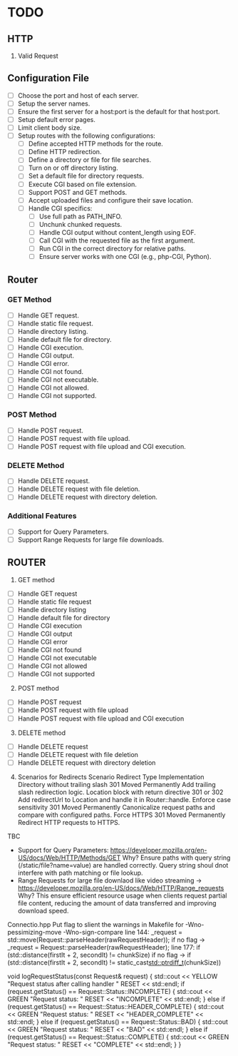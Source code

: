 # TODO

## HTTP

1. Valid Request


## Configuration File

- [ ] Choose the port and host of each server.
- [ ] Setup the server names.
- [ ] Ensure the first server for a host:port is the default for that host:port.
- [ ] Setup default error pages.
- [ ] Limit client body size.
- [ ] Setup routes with the following configurations:
  - [ ] Define accepted HTTP methods for the route.
  - [ ] Define HTTP redirection.
  - [ ] Define a directory or file for file searches.
  - [ ] Turn on or off directory listing.
  - [ ] Set a default file for directory requests.
  - [ ] Execute CGI based on file extension.
  - [ ] Support POST and GET methods.
  - [ ] Accept uploaded files and configure their save location.
  - [ ] Handle CGI specifics:
    - [ ] Use full path as PATH_INFO.
    - [ ] Unchunk chunked requests.
    - [ ] Handle CGI output without content_length using EOF.
    - [ ] Call CGI with the requested file as the first argument.
    - [ ] Run CGI in the correct directory for relative paths.
    - [ ] Ensure server works with one CGI (e.g., php-CGI, Python).

## Router

### GET Method

- [ ] Handle GET request.
- [ ] Handle static file request.
- [ ] Handle directory listing.
- [ ] Handle default file for directory.
- [ ] Handle CGI execution.
- [ ] Handle CGI output.
- [ ] Handle CGI error.
- [ ] Handle CGI not found.
- [ ] Handle CGI not executable.
- [ ] Handle CGI not allowed.
- [ ] Handle CGI not supported.

### POST Method

- [ ] Handle POST request.
- [ ] Handle POST request with file upload.
- [ ] Handle POST request with file upload and CGI execution.

### DELETE Method

- [ ] Handle DELETE request.
- [ ] Handle DELETE request with file deletion.
- [ ] Handle DELETE request with directory deletion.

### Additional Features

- [ ] Support for Query Parameters.
- [ ] Support Range Requests for large file downloads.

## ROUTER

1. GET method
- [ ] Handle GET request
- [ ] Handle static file request
- [ ] Handle directory listing
- [ ] Handle default file for directory
- [ ] Handle CGI execution
- [ ] Handle CGI output
- [ ] Handle CGI error
- [ ] Handle CGI not found
- [ ] Handle CGI not executable
- [ ] Handle CGI not allowed
- [ ] Handle CGI not supported

2. POST method
- [ ] Handle POST request
- [ ] Handle POST request with file upload
- [ ] Handle POST request with file upload and CGI execution

3. DELETE method
- [ ] Handle DELETE request
- [ ] Handle DELETE request with file deletion
- [ ] Handle DELETE request with directory deletion

4. Scenarios for Redirects
Scenario	                        Redirect              Type	Implementation
Directory without trailing slash	301 Moved Permanently	Add trailing slash redirection logic.
Location block with return directive	301 or 302	Add redirectUrl to Location and handle it in Router::handle.
Enforce case sensitivity	301 Moved Permanently	Canonicalize request paths and compare with configured paths.
Force HTTPS	301 Moved Permanently	Redirect HTTP requests to HTTPS.


TBC
- Support for Query Parameters: https://developer.mozilla.org/en-US/docs/Web/HTTP/Methods/GET
Why? Ensure paths with query string (/static/file?name=value) are handled correctly. Query string shoul dnot interfere with path matching or file lookup.
- Range Requests for large file downlaod like video streaming -> https://developer.mozilla.org/en-US/docs/Web/HTTP/Range_requests
Why? This ensure efficient resource usage when clients request partial file content, reducing the amount of data transferred and improving download speed.

Connectio.hpp
Put flag to slient the warnings in Makefile for  -Wno-pessimizing-move -Wno-sign-compare
line 144: _request = std::move(Request::parseHeader(rawRequestHeader));
if no flag -> _request = Request::parseHeader(rawRequestHeader);
line 177: if (std::distance(firstIt + 2, secondIt) != chunkSize)
if no flag -> if (std::distance(firstIt + 2, secondIt) != static_cast<std::ptrdiff_t>(chunkSize))


void logRequestStatus(const Request& request) {
	std::cout << YELLOW "Request status after calling handler " RESET << std::endl;
	if (request.getStatus() == Request::Status::INCOMPLETE) {
		std::cout << GREEN "Request status: " RESET << "INCOMPLETE" << std::endl;
	} else if (request.getStatus() == Request::Status::HEADER_COMPLETE) {
		std::cout << GREEN "Request status: " RESET << "HEADER_COMPLETE" << std::endl;
	} else if (request.getStatus() == Request::Status::BAD) {
		std::cout << GREEN "Request status: " RESET << "BAD" << std::endl;
	} else if (request.getStatus() == Request::Status::COMPLETE) {
		std::cout << GREEN "Request status: " RESET << "COMPLETE" << std::endl;
	}
}
